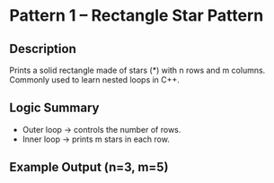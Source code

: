 # Pattern 1 – Rectangle Star Pattern

## Description
Prints a solid rectangle made of stars (*) with n rows and m columns.  
Commonly used to learn nested loops in C++.

## Logic Summary
- Outer loop → controls the number of rows.
- Inner loop → prints m stars in each row.

## Example Output (n=3, m=5)
